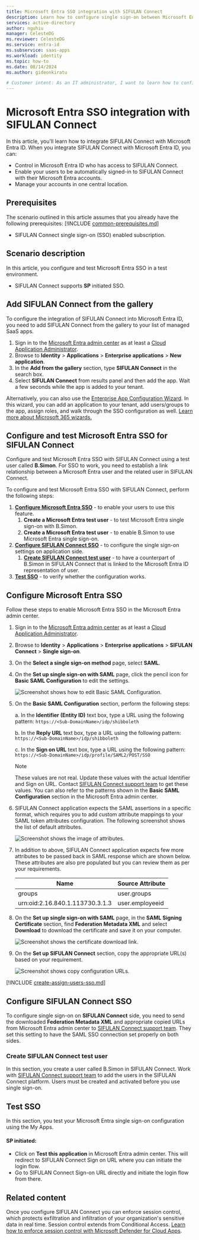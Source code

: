 ```yaml
---
title: Microsoft Entra SSO integration with SIFULAN Connect
description: Learn how to configure single sign-on between Microsoft Entra ID and SIFULAN Connect.
services: active-directory
author: nguhiu
manager: CelesteDG
ms.reviewer: CelesteDG
ms.service: entra-id
ms.subservice: saas-apps
ms.workload: identity
ms.topic: how-to
ms.date: 08/14/2024
ms.author: gideonkiratu

# Customer intent: As an IT administrator, I want to learn how to configure single sign-on between Microsoft Entra ID and Directory Services so that I can control who has access to Directory Services, enable automatic sign-in with Microsoft Entra accounts, and manage my accounts in one central location.
---
```


# Microsoft Entra SSO integration with SIFULAN Connect

In this article,  you'll learn how to integrate SIFULAN Connect with Microsoft Entra ID. When you integrate SIFULAN Connect with Microsoft Entra ID, you can:

* Control in Microsoft Entra ID who has access to SIFULAN Connect.
* Enable your users to be automatically signed-in to SIFULAN Connect with their Microsoft Entra accounts.
* Manage your accounts in one central location.

## Prerequisites
The scenario outlined in this article assumes that you already have the following prerequisites:
[!INCLUDE [common-prerequisites.md](~/identity/saas-apps/includes/common-prerequisites.md)]
* SIFULAN Connect single sign-on (SSO) enabled subscription.

## Scenario description

In this article,  you configure and test Microsoft Entra SSO in a test environment.

* SIFULAN Connect supports **SP** initiated SSO.

## Add SIFULAN Connect from the gallery

To configure the integration of SIFULAN Connect into Microsoft Entra ID, you need to add SIFULAN Connect from the gallery to your list of managed SaaS apps.

1. Sign in to the [Microsoft Entra admin center](https://entra.microsoft.com) as at least a [Cloud Application Administrator](~/identity/role-based-access-control/permissions-reference.md#cloud-application-administrator).
1. Browse to **Identity** > **Applications** > **Enterprise applications** > **New application**.
1. In the **Add from the gallery** section, type **SIFULAN Connect** in the search box.
1. Select **SIFULAN Connect** from results panel and then add the app. Wait a few seconds while the app is added to your tenant.

Alternatively, you can also use the [Enterprise App Configuration Wizard](https://portal.office.com/AdminPortal/home?Q=Docs#/azureadappintegration). In this wizard, you can add an application to your tenant, add users/groups to the app, assign roles, and walk through the SSO configuration as well. [Learn more about Microsoft 365 wizards.](/microsoft-365/admin/misc/azure-ad-setup-guides)

## Configure and test Microsoft Entra SSO for SIFULAN Connect

Configure and test Microsoft Entra SSO with SIFULAN Connect using a test user called **B.Simon**. For SSO to work, you need to establish a link relationship between a Microsoft Entra user and the related user in SIFULAN Connect.

To configure and test Microsoft Entra SSO with SIFULAN Connect, perform the following steps:

1. **[Configure Microsoft Entra SSO](#configure-microsoft-entra-sso)** - to enable your users to use this feature.
    1. **Create a Microsoft Entra test user** - to test Microsoft Entra single sign-on with B.Simon.
    1. **Create a Microsoft Entra test user** - to enable B.Simon to use Microsoft Entra single sign-on.
1. **[Configure SIFULAN Connect SSO](#configure-sifulan-connect-sso)** - to configure the single sign-on settings on application side.
    1. **[Create SIFULAN Connect test user](#create-sifulan-connect-test-user)** - to have a counterpart of B.Simon in SIFULAN Connect that is linked to the Microsoft Entra ID representation of user.
1. **[Test SSO](#test-sso)** - to verify whether the configuration works.

## Configure Microsoft Entra SSO

Follow these steps to enable Microsoft Entra SSO in the Microsoft Entra admin center.

1. Sign in to the [Microsoft Entra admin center](https://entra.microsoft.com) as at least a [Cloud Application Administrator](~/identity/role-based-access-control/permissions-reference.md#cloud-application-administrator).
1. Browse to **Identity** > **Applications** > **Enterprise applications** > **SIFULAN Connect** > **Single sign-on**.
1. On the **Select a single sign-on method** page, select **SAML**.
1. On the **Set up single sign-on with SAML** page, click the pencil icon for **Basic SAML Configuration** to edit the settings.

   ![Screenshot shows how to edit Basic SAML Configuration.](common/edit-urls.png "Basic Configuration")

1. On the **Basic SAML Configuration** section, perform the following steps:

    a. In the **Identifier (Entity ID)** text box, type a URL using the following pattern:
    `https://<Sub-DomainName>/idp/shibboleth`

    b. In the **Reply URL** text box, type a URL using the following pattern:
    `https://<Sub-DomainName>/idp/shibboleth`
    
    c. In the **Sign on URL** text box, type a URL using the following pattern:
    `https://<Sub-DomainName>/idp/profile/SAML2/POST/SSO`

	> [!NOTE]
	> These values are not real. Update these values with the actual Identifier and Sign on URL. Contact [SIFULAN Connect support team](mailto:support@sifulan.my) to get these values. You can also refer to the patterns shown in the **Basic SAML Configuration** section in the Microsoft Entra admin center.

1. SIFULAN Connect application expects the SAML assertions in a specific format, which requires you to add custom attribute mappings to your SAML token attributes configuration. The following screenshot shows the list of default attributes.

	![Screenshot shows the image of attributes.](common/default-attributes.png "Image")

1. In addition to above, SIFULAN Connect application expects few more attributes to be passed back in SAML response which are shown below. These attributes are also pre populated but you can review them as per your requirements.

	| Name |  Source Attribute|
	| ---------------| -------------- |
	| groups | user.groups |
	| urn:oid:2.16.840.1.113730.3.1.3 |  user.employeeid |

1. On the **Set up single sign-on with SAML** page, in the **SAML Signing Certificate** section, find **Federation Metadata XML** and select **Download** to download the certificate and save it on your computer.

	![Screenshot shows the certificate download link.](common/metadataxml.png "Certificate")

1. On the **Set up SIFULAN Connect** section, copy the appropriate URL(s) based on your requirement.

	![Screenshot shows copy configuration URLs.](common/copy-configuration-urls.png "Configuration")

[!INCLUDE [create-assign-users-sso.md](~/identity/saas-apps/includes/create-assign-users-sso.md)]

## Configure SIFULAN Connect SSO

To configure single sign-on on **SIFULAN Connect** side, you need to send the downloaded **Federation Metadata XML** and appropriate copied URLs from Microsoft Entra admin center to [SIFULAN Connect support team](mailto:support@sifulan.my). They set this setting to have the SAML SSO connection set properly on both sides.

### Create SIFULAN Connect test user

In this section, you create a user called B.Simon in SIFULAN Connect. Work with [SIFULAN Connect support team](mailto:support@sifulan.my) to add the users in the SIFULAN Connect platform. Users must be created and activated before you use single sign-on.

## Test SSO 

In this section, you test your Microsoft Entra single sign-on configuration using the My Apps.

#### SP initiated:

* Click on **Test this application** in Microsoft Entra admin center. This will redirect to SIFULAN Connect Sign on URL where you can initiate the login flow.  
* Go to SIFULAN Connect Sign-on URL directly and initiate the login flow from there.

## Related content

Once you configure SIFULAN Connect you can enforce session control, which protects exfiltration and infiltration of your organization's sensitive data in real time. Session control extends from Conditional Access. [Learn how to enforce session control with Microsoft Defender for Cloud Apps](/cloud-app-security/proxy-deployment-any-app).
